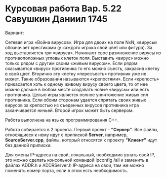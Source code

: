 # Курсовая работа Вар. 5.22 Савушкин Даниил 1745

Вариант:

Сетевая игра «Война вирусов». Игра для двоих на поле NхN, «вирусы»
обозначает крестиками (у каждого игрока свой цвет или фигура). За ход
выставляется три «вируса». Начинают свое размножение вирусы из
противоположных угловых клеток поля. Выставить «вирус» можно только рядом
с другим своим «живым вирусом». Если рядом оказывается «вирус» противника
то его можно съесть, закрасив клетку в свой цвет. Вторично эту клетку
«пересъесть» противник уже не может. Такие образования называются
«крепостями». Если «крепость» прикасается хоть к одному живому вирусу
своего цвета, то от нее можно дальше в любом месте создавать новые «вирусы»
или есть противника. Целью игры является полное уничтожение живых сил
противника. Если обоим сторонам удается спрятать своих живых вирусов за
крепостью из съеденных вирусов противника игра заканчивается ничьей. Второй
игрок может быть сервером.


Работа выполнена на языке программирования С++.

Работа собирается в 2 проекта. Первый проект - **"Сервер"**. Все файлы, относящиеся к нему идут с припиской **Server**, например, **SourceServer.cpp**, файлы, который относятся к проекту **"Клиент"** идут без данной приписки.

Для смены IP-адреса на свой, локальный, необходмио узнать свой IP, это можно сделать консольной командой ipconfig /all и заменить в файлах ADDR.h и ADDRServer.h IP-адреса на свои, там же можно поменять номер порта, если в этом есть необходимость.
